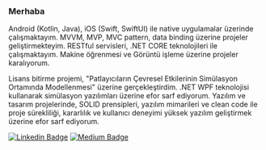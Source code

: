 ### Merhaba

<!--
**ResulSilay/ResulSilay** is a ✨ _special_ ✨ repository because its `README.md` (this file) appears on your GitHub profile.
-->

Android (Kotlin, Java), iOS (Swift, SwiftUI) ile native uygulamalar üzerinde çalışmaktayım. MVVM, MVP, MVC pattern, data binding üzerine projeler geliştirmekteyim. RESTful servisleri, .NET CORE teknolojileri ile çalışmaktayım. Makine öğrenmesi ve Görüntü işleme üzerine projeler karalıyorum.

Lisans bitirme projemi, "Patlayıcıların Çevresel Etkilerinin Simülasyon Ortamında Modellenmesi" üzerine gerçekleştirdim. .NET WPF teknolojisi kullanarak simülasyon yazılımları üzerine efor sarf ediyorum. Yazılım ve tasarım projelerinde, SOLID prensipleri, yazılım mimarileri ve clean code ile proje sürekliliği, kararlılık ve kullanıcı deneyimi yüksek yazılım geliştirmek üzerine efor sarf ediyorum.

[![Linkedin Badge](https://img.shields.io/badge/RESULSILAY-000?style=for-the-badge&logo=linkedin)](https://www.linkedin.com/in/resulsilay/)
[![Medium Badge](https://img.shields.io/badge/RESULSILAY-000?style=for-the-badge&logo=medium)](https://resulsilay.medium.com/)
